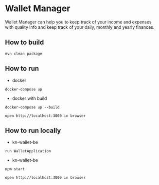 # Wallet Manager
Wallet Manager can help you to keep track of your income and expenses with quality info and keep track of
your daily, monthly and yearly finances.

## How to build
```
mvn clean package
```

## How to run
* docker 
```
docker-compose up
```
* docker with build
 ```
docker-compose up --build
```
```
open http://localhost:3000 in browser
```

## How to run locally
* kn-wallet-be
```
run WalletApplication
```
* kn-wallet-be
```
npm start
```
```
open http://localhost:3000 in browser
```
